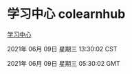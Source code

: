 # 学习中心 colearnhub
[学习中心](http://59.174.24.47:56308/colearnhub/)

2021年 06月 09日 星期三 13:30:02 CST

2021年 06月 09日 星期三 05:30:02 GMT
